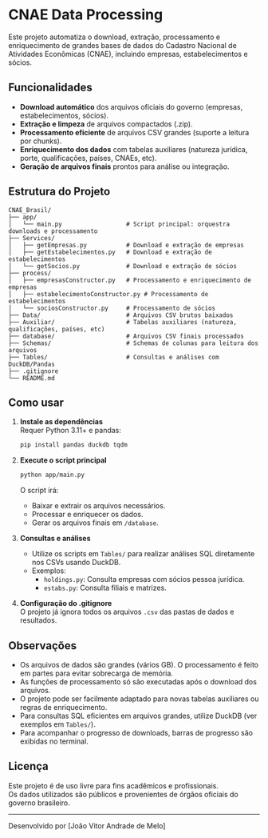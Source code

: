 # CNAE Data Processing

Este projeto automatiza o download, extração, processamento e enriquecimento de grandes bases de dados do Cadastro Nacional de Atividades Econômicas (CNAE), incluindo empresas, estabelecimentos e sócios.

## Funcionalidades

- **Download automático** dos arquivos oficiais do governo (empresas, estabelecimentos, sócios).
- **Extração e limpeza** de arquivos compactados (.zip).
- **Processamento eficiente** de arquivos CSV grandes (suporte a leitura por chunks).
- **Enriquecimento dos dados** com tabelas auxiliares (natureza jurídica, porte, qualificações, países, CNAEs, etc).
- **Geração de arquivos finais** prontos para análise ou integração.

## Estrutura do Projeto

```
CNAE_Brasil/
├── app/
│   └── main.py                  # Script principal: orquestra downloads e processamento
├── Services/
│   ├── getEmpresas.py           # Download e extração de empresas
│   ├── getEstabelecimentos.py   # Download e extração de estabelecimentos
│   └── getSocios.py             # Download e extração de sócios
├── process/
│   ├── empresasConstructor.py   # Processamento e enriquecimento de empresas
│   ├── estabelecimentoConstructor.py # Processamento de estabelecimentos
│   └── sociosConstructor.py     # Processamento de sócios
├── Data/                        # Arquivos CSV brutos baixados
├── Auxiliar/                    # Tabelas auxiliares (natureza, qualificações, países, etc)
├── database/                    # Arquivos CSV finais processados
├── Schemas/                     # Schemas de colunas para leitura dos arquivos
├── Tables/                      # Consultas e análises com DuckDB/Pandas
├── .gitignore
└── README.md
```

## Como usar

1. **Instale as dependências**  
   Requer Python 3.11+ e pandas:
   ```bash
   pip install pandas duckdb tqdm
   ```

2. **Execute o script principal**
   ```bash
   python app/main.py
   ```

   O script irá:
   - Baixar e extrair os arquivos necessários.
   - Processar e enriquecer os dados.
   - Gerar os arquivos finais em `/database`.

3. **Consultas e análises**
   - Utilize os scripts em `Tables/` para realizar análises SQL diretamente nos CSVs usando DuckDB.
   - Exemplos:
     - `holdings.py`: Consulta empresas com sócios pessoa jurídica.
     - `estabs.py`: Consulta filiais e matrizes.

4. **Configuração do .gitignore**  
   O projeto já ignora todos os arquivos `.csv` das pastas de dados e resultados.

## Observações

- Os arquivos de dados são grandes (vários GB). O processamento é feito em partes para evitar sobrecarga de memória.
- As funções de processamento só são executadas após o download dos arquivos.
- O projeto pode ser facilmente adaptado para novas tabelas auxiliares ou regras de enriquecimento.
- Para consultas SQL eficientes em arquivos grandes, utilize DuckDB (ver exemplos em `Tables/`).
- Para acompanhar o progresso de downloads, barras de progresso são exibidas no terminal.

## Licença

Este projeto é de uso livre para fins acadêmicos e profissionais.  
Os dados utilizados são públicos e provenientes de órgãos oficiais do governo brasileiro.

---
Desenvolvido por [João Vitor Andrade de Melo]